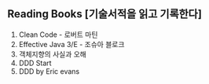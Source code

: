 ## Reading Books [기술서적을 읽고 기록한다]

1. Clean Code - 로버트 마틴
2. Effective Java 3/E - 조슈아 블로크
3. 객체지향의 사실과 오해
4. DDD Start
5. DDD by Eric evans
